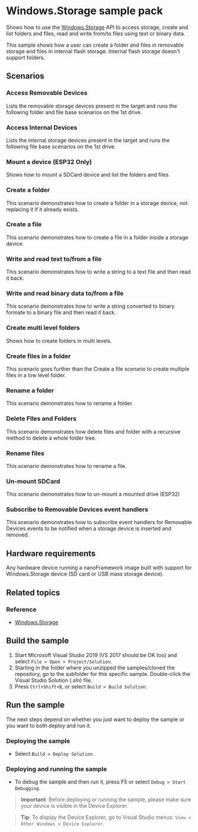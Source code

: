 # Windows.Storage sample pack

Shows how to use the [Windows.Storage](http://docs.nanoframework.net/api/Windows.Storage.html) API to access storage, create and list folders and files, read and write from/to files using text or binary data.

This sample shows how a user can create a folder and files in removable storage and files in internal flash storage.
Internal flash storage doesn't support folders.

## Scenarios

### Access Removable Devices

Lists the removable storage devices present in the target and runs the following folder and file base scenarios on the 1st drive.

### Access Internal Devices

Lists the internal storage devices present in the target and runs the following file base scenarios on the 1st drive.

### Mount a device (ESP32 Only)

Shows how to mount a SDCard device and list the folders and files.

### Create a folder

This scenario demonstrates how to create a folder in a storage device, not replacing it if it already exists.

### Create a file

This scenario demonstrates how to create a file in a folder inside a storage device.

### Write and read text to/from a file

This scenario demonstrates how to write a string to a text file and then read it back.

### Write and read binary data to/from a file

This scenario demonstrates how to write a string converted to binary formate to a binary file and then read it back.

### Create multi level folders

Shows how to create folders in multi levels.

### Create files in a folder

This scenario goes further than the Create a file scenario to create multiple files in a low level folder.

### Rename a folder

This scenario demonstrates how to rename a folder.

### Delete FIles and Folders

This scenario demonstrates how delete files and folder with a recursive method to delete a whole folder tree.

### Rename files

This scenario demonstrates how to rename a file.

### Un-mount SDCard

This scenario demonstrates how to un-mount a mounted drive (ESP32)

### Subscribe to Removable Devices event handlers

This scenario demonstrates how to subscribe event handlers for Removable Devices events to be notified when a storage device is inserted and removed.

## Hardware requirements

Any hardware device running a nanoFramework image built with support for Windows.Storage device (SD card or USB mass storage device).

## Related topics

### Reference

- [Windows.Storage](http://docs.nanoframework.net/api/Windows.Storage.html)

## Build the sample

1. Start Microsoft Visual Studio 2019 (VS 2017 should be OK too) and select `File > Open > Project/Solution`.
1. Starting in the folder where you unzipped the samples/cloned the repository, go to the subfolder for this specific sample. Double-click the Visual Studio Solution (.sln) file.
1. Press `Ctrl+Shift+B`, or select `Build > Build Solution`.

## Run the sample

The next steps depend on whether you just want to deploy the sample or you want to both deploy and run it.

### Deploying the sample

- Select `Build > Deploy Solution`.

### Deploying and running the sample

- To debug the sample and then run it, press F5 or select `Debug > Start Debugging`.

> **Important**: Before deploying or running the sample, please make sure your device is visible in the Device Explorer.

> **Tip**: To display the Device Explorer, go to Visual Studio menus: `View > Other Windows > Device Explorer`.
